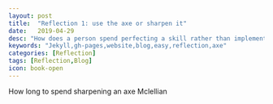 ```yaml
---
layout: post
title:  "Reflection 1: use the axe or sharpen it"
date:   2019-04-29
desc: "How does a person spend perfecting a skill rather than implementing it"
keywords: "Jekyll,gh-pages,website,blog,easy,reflection,axe"
categories: [Reflection]
tags: [Reflection,Blog]
icon: book-open
---
```


How long to spend sharpening an axe
Mclellian
